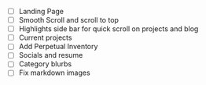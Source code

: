 - [ ] Landing Page
- [ ] Smooth Scroll and scroll to top
- [ ] Highlights side bar for quick scroll on projects and blog
- [ ] Current projects
- [ ] Add Perpetual Inventory
- [ ] Socials and resume
- [ ] Category blurbs
- [ ] Fix markdown images
